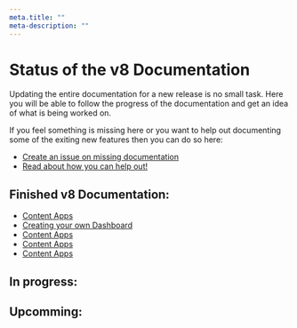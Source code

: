 ```yaml
---
meta.title: ""
meta-description: ""
---
```


# Status of the v8 Documentation

Updating the entire documentation for a new release is no small task. Here you will be able to follow the progress of the documentation and get an idea of what is being worked on.

If you feel something is missing here or you want to help out documenting some of the exiting new features then you can do so here:

* [Create an issue on missing documentation](https://github.com/umbraco/UmbracoDocs/issues)
* [Read about how you can help out!](Contribute)

## Finished v8 Documentation:

* [Content Apps](Extending/Content-Apps/index-v8)
* [Creating your own Dashboard](Extending/Dashboards/index-v8)
* [Content Apps](Extending/Content-Apps/index-v8)
* [Content Apps](Extending/Content-Apps/index-v8)
* [Content Apps](Extending/Content-Apps/index-v8)






## In progress:

## Upcomming:
